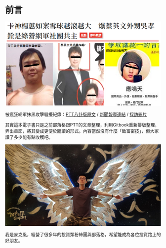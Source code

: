 # 前言

![&#x6050;&#x6016;&#x7684;&#x7DB2;&#x8ECD;](.gitbook/assets/78952596_2934270306594733_2439451869764911104_n.png)

被瘋狂網軍抹黑攻擊騷擾紀錄：[PTT八卦版原文](https://pttweb.tw/s/3nGBs) / [新聞報導連結](https://www.upmedia.mg/news_info.php?SerialNo=76736) / [採訪影片](https://www.facebook.com/mktsurvivalkit/videos/2917512468259323/)  
  
其實這本電子書只是之前部落格跟PTT的文章整理，利用Gitbook重新排版整理，弄出章節，將其變成更便於閱讀的形式。內容當然沒有什麼「致富密技」，但大家讀了多少能有點收穫吧。

![&#x53EA;&#x662F;&#x89BA;&#x5F97;&#x9019;&#x5F35;&#x5716;&#x5F88;&#x5047;&#x63B0;&#x800C;&#x5DF2;&#xFF0C;&#x653E;&#x5728;&#x9019;&#x6C92;&#x5225;&#x7684;&#x610F;&#x601D;](.gitbook/assets/img_20190621_153711.jpg)

我是麥克風，經營了很多年的投資類粉絲團與部落格，希望能成為各位投資路上的好朋友。



